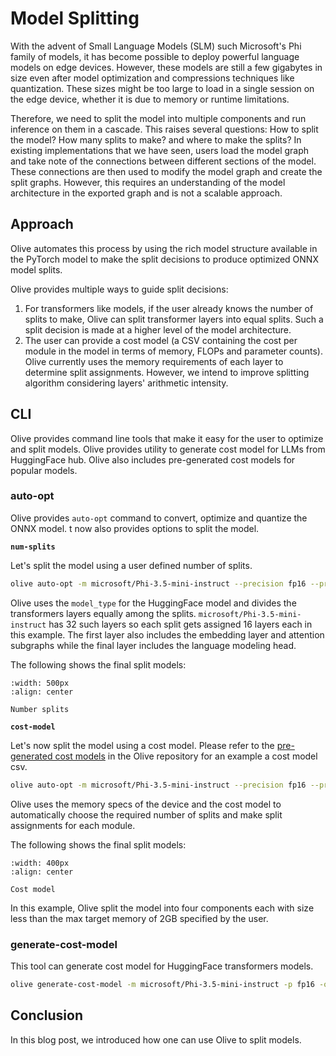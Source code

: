 # Model Splitting
With the advent of Small Language Models (SLM) such Microsoft's Phi family of models, it has become possible to deploy powerful language models on edge devices. However, these models are still a few gigabytes in size even after model optimization and compressions techniques like quantization. These sizes might be too large to load in a single session on the edge device, whether it is due to memory or runtime limitations.

Therefore, we need to split the model into multiple components and run inference on them in a cascade. This raises several questions: How to split the model? How many splits to make? and where to make the splits? In existing implementations that we have seen, users load the model graph and take note of the connections between different sections of the model. These connections are then used to modify the model graph and create the split graphs. However, this requires an understanding of the model architecture in the exported graph and is not a scalable approach.

## Approach
Olive automates this process by using the rich model structure available in the PyTorch model to make the split decisions to produce optimized ONNX model splits.

Olive provides multiple ways to guide split decisions:
1. For transformers like models, if the user already knows the number of splits to make, Olive can split transformer layers into equal splits. Such a split decision is made at a higher level of the model architecture.
2. The user can provide a cost model (a CSV containing the cost per module in the model in terms of memory, FLOPs and parameter counts).  Olive currently uses the memory requirements of each layer to determine split assignments. However, we intend to improve splitting algorithm considering layers' arithmetic intensity.

## CLI
Olive provides command line tools that make it easy for the user to optimize and split models. Olive provides utility to generate cost model for LLMs from HuggingFace hub. Olive also includes pre-generated cost models for popular models.

### auto-opt
Olive provides `auto-opt` command to convert, optimize and quantize the ONNX model. t now also provides options to split the model.

**`num-splits`**

Let's split the model using a user defined number of splits.

```bash
olive auto-opt -m microsoft/Phi-3.5-mini-instruct --precision fp16 --provider CUDAExecutionProvider --num-splits 2 -o models/phi-nsplit
```

Olive uses the `model_type` for the HuggingFace model and divides the transformers layers equally among the splits. `microsoft/Phi-3.5-mini-instruct` has 32 such layers so each split gets assigned 16 layers each in this example. The first layer also includes the embedding layer and attention subgraphs while the final layer includes the language modeling head.

The following shows the final split models:

```{figure} ../../../images/model_splitting/num_splits.png
:width: 500px
:align: center

Number splits
```

**`cost-model`**

Let's now split the model using a cost model. Please refer to the [pre-generated cost models](https://github.com/microsoft/Olive/blob/main/assets/cost_models/Phi-3.5-mini.csv) in the Olive repository for an example a cost model csv.

```bash
olive auto-opt -m microsoft/Phi-3.5-mini-instruct --precision fp16 --provider CUDAExecutionProvider --memory 2GB --cost-model phi-3.5-cost.csv -o models/phi-costsplit
```

Olive uses the memory specs of the device and the cost model to automatically choose the required number of splits and make split assignments for each module.

The following shows the final split models:

```{figure} ../../../images/model_splitting/cost_model.png
:width: 400px
:align: center

Cost model
```

In this example, Olive split the model into four components each with size less than the max target memory of 2GB specified by the user.

### generate-cost-model
This tool can generate cost model for HuggingFace transformers models.

```bash
olive generate-cost-model -m microsoft/Phi-3.5-mini-instruct -p fp16 -o phi-3.5-cost.csv
```

## Conclusion
In this blog post, we introduced how one can use Olive to split models.
